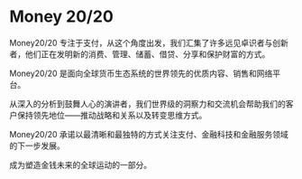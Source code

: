 # 

# Money 20/20

Money20/20 专注于支付，从这个角度出发，我们汇集了许多远见卓识者与创新者，他们正在发明新的消费、管理、储蓄、借贷、分享和保护财富的方式。

Money20/20 是面向全球货币生态系统的世界领先的优质内容、销售和网络平台。

从深入的分析到鼓舞人心的演讲者，我们世界级的洞察力和交流机会帮助我们的客户保持领先地位——推动战略和关系以及转变思维方式。

Money20/20 承诺以最清晰和最独特的方式关注支付、金融科技和金融服务领域的下一步发展。

成为塑造金钱未来的全球运动的一部分。

